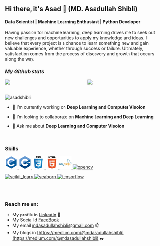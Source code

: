 ## Hi there, it's Asad 👋 (MD. Asadullah Shibli)
#### Data Scientist | Machine Learning Enthusiast | Python Developer

Having passion for machine learning, deep learning  drives me to seek out new challenges and opportunities to apply my knowledge and ideas. I believe that every project is a chance to learn something new and gain valuable experience, whether through success or failure. Ultimately, satisfaction comes from the process of discovery and growth that occurs along the way.


### *My Github stats*
<div style="display: flex; flex-wrap: wrap; justify-content: space-between;">
    <img align='left' width=47% src="https://github-readme-stats.vercel.app/api?username=AsadShibli&show_icons=true&theme=tokyonight" style="max-width: 100%; margin-bottom: 20px;">
    <img  width=47% src="https://github-readme-stats.vercel.app/api/top-langs/?username=AsadShibli&layout=compact" style="max-width: 100%; margin-bottom: 20px;">
</div>





<p align="left"> <img src="https://komarev.com/ghpvc/?username=asadshibli&label=Profile%20views&color=0e75b6&style=flat" alt="asadshibli" /> </p>

- 🔭 I’m currently working on **Deep Learning and Computer Visoion**

- 👯 I’m looking to collaborate on **Machine Learning and Deep Learning**
- 💬 Ask me about **Deep Learning and Computer Visoion**


<br/>
<h3 align="left">Skills</h3>
<p align="left"> <a href="https://www.cprogramming.com/" target="_blank" rel="noreferrer"> <img src="https://raw.githubusercontent.com/devicons/devicon/master/icons/c/c-original.svg" alt="c" width="40" height="40"/> </a> <a href="https://www.cplusplus.com/" target="_blank" rel="noreferrer">
  <img src="https://raw.githubusercontent.com/devicons/devicon/master/icons/cplusplus/cplusplus-original.svg" alt="cplusplus" width="40" height="40"/>
</a>
<a href="https://www.w3schools.com/css/" target="_blank" rel="noreferrer"> <img src="https://raw.githubusercontent.com/devicons/devicon/master/icons/css3/css3-original-wordmark.svg" alt="css3" width="40" height="40"/> </a><a href="https://www.w3.org/html/" target="_blank" rel="noreferrer"> <img src="https://raw.githubusercontent.com/devicons/devicon/master/icons/html5/html5-original-wordmark.svg" alt="html5" width="40" height="40"/> </a> <a href="https://www.mysql.com/" target="_blank" rel="noreferrer"> <img src="https://raw.githubusercontent.com/devicons/devicon/master/icons/mysql/mysql-original-wordmark.svg" alt="mysql" width="40" height="40"/> </a> <a href="https://opencv.org/" target="_blank" rel="noreferrer"> <img src="https://www.vectorlogo.zone/logos/opencv/opencv-icon.svg" alt="opencv" width="40" height="40"/> </a>

 <a href="https://scikit-learn.org/" target="_blank" rel="noreferrer"> <img src="https://upload.wikimedia.org/wikipedia/commons/0/05/Scikit_learn_logo_small.svg" alt="scikit_learn" width="40" height="40"/> </a> <a href="https://seaborn.pydata.org/" target="_blank" rel="noreferrer"> <img src="https://seaborn.pydata.org/_images/logo-mark-lightbg.svg" alt="seaborn" width="40" height="40"/> </a> <a href="https://www.tensorflow.org" target="_blank" rel="noreferrer"> <img src="https://www.vectorlogo.zone/logos/tensorflow/tensorflow-icon.svg" alt="tensorflow" width="40" height="40"/> </a> </p>


<br/>

<br/>

### Reach me on:
- My profile in [LinkedIn](https://www.linkedin.com/in/md-asadullah-shibli-071543258/) 💼
- My Social Id [FaceBook](https://www.facebook.com/profile.php?id=100076791827321/)
- My email [mdasadullahshibli@gmail.com](mdasadullahshibli@gmail.com) 📫
- My blogs in [https://medium.com/@mdasadullahshibli](https://medium.com/@mdasadullahshibli) :black_nib:
